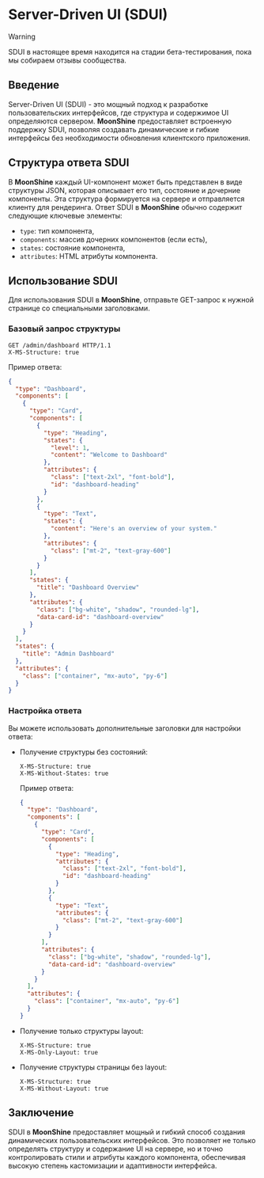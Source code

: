 # Server-Driven UI (SDUI)

> [!WARNING]
> SDUI в настоящее время находится на стадии бета-тестирования, пока мы собираем отзывы сообщества.

## Введение

Server-Driven UI (SDUI) - это мощный подход к разработке пользовательских интерфейсов, где структура и содержимое UI определяются сервером.
**MoonShine** предоставляет встроенную поддержку SDUI, позволяя создавать динамические и гибкие интерфейсы без необходимости обновления клиентского приложения.

## Структура ответа SDUI

В **MoonShine** каждый UI-компонент может быть представлен в виде структуры JSON, которая описывает его тип, состояние и дочерние компоненты.
Эта структура формируется на сервере и отправляется клиенту для рендеринга.
Ответ SDUI в **MoonShine** обычно содержит следующие ключевые элементы:

- `type`: тип компонента,
- `components`: массив дочерних компонентов (если есть),
- `states`: состояние компонента,
- `attributes`: HTML атрибуты компонента.

## Использование SDUI

Для использования SDUI в **MoonShine**, отправьте GET-запрос к нужной странице со специальными заголовками.

### Базовый запрос структуры

```
GET /admin/dashboard HTTP/1.1
X-MS-Structure: true
```

Пример ответа:

```json
{
  "type": "Dashboard",
  "components": [
    {
      "type": "Card",
      "components": [
        {
          "type": "Heading",
          "states": {
            "level": 1,
            "content": "Welcome to Dashboard"
          },
          "attributes": {
            "class": ["text-2xl", "font-bold"],
            "id": "dashboard-heading"
          }
        },
        {
          "type": "Text",
          "states": {
            "content": "Here's an overview of your system."
          },
          "attributes": {
            "class": ["mt-2", "text-gray-600"]
          }
        }
      ],
      "states": {
        "title": "Dashboard Overview"
      },
      "attributes": {
        "class": ["bg-white", "shadow", "rounded-lg"],
        "data-card-id": "dashboard-overview"
      }
    }
  ],
  "states": {
    "title": "Admin Dashboard"
  },
  "attributes": {
    "class": ["container", "mx-auto", "py-6"]
  }
}
```

### Настройка ответа

Вы можете использовать дополнительные заголовки для настройки ответа:

- Получение структуры без состояний:
  ```http
  X-MS-Structure: true
  X-MS-Without-States: true
  ```

  Пример ответа:

  ```json
  {
    "type": "Dashboard",
    "components": [
      {
        "type": "Card",
        "components": [
          {
            "type": "Heading",
            "attributes": {
              "class": ["text-2xl", "font-bold"],
              "id": "dashboard-heading"
            }
          },
          {
            "type": "Text",
            "attributes": {
              "class": ["mt-2", "text-gray-600"]
            }
          }
        ],
        "attributes": {
          "class": ["bg-white", "shadow", "rounded-lg"],
          "data-card-id": "dashboard-overview"
        }
      }
    ],
    "attributes": {
      "class": ["container", "mx-auto", "py-6"]
    }
  }
  ```

- Получение только структуры layout:
  ```
  X-MS-Structure: true
  X-MS-Only-Layout: true
  ```

- Получение структуры страницы без layout:
  ```
  X-MS-Structure: true
  X-MS-Without-Layout: true
  ```

## Заключение

SDUI в **MoonShine** предоставляет мощный и гибкий способ создания динамических пользовательских интерфейсов.
Это позволяет не только определять структуру и содержание UI на сервере, но и точно контролировать стили и атрибуты каждого компонента,
обеспечивая высокую степень кастомизации и адаптивности интерфейса.

